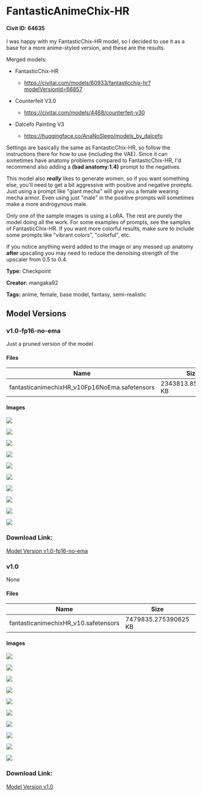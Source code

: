 # FantasticAnimeChix-HR

#### Civit ID: 64635

<p>I was happy with my FantasticChix-HR model, so I decided to use it as a base for a more anime-styled version, and these are the results. </p><p></p><p>Merged models:</p><ul><li><p>FantasticChix-HR</p><ul><li><p><a target="_blank" rel="ugc" href="https://civitai.com/models/60933/fantasticchix-hr?modelVersionId=66857">https://civitai.com/models/60933/fantasticchix-hr?modelVersionId=66857</a></p></li></ul></li><li><p>Counterfeit V3.0</p><ul><li><p><a target="_blank" rel="ugc" href="https://civitai.com/models/4468/counterfeit-v30">https://civitai.com/models/4468/counterfeit-v30</a></p></li></ul></li><li><p>Dalcefo Painting V3 </p><ul><li><p><a target="_blank" rel="ugc" href="https://huggingface.co/AnaNoSleep/models_by_dalcefo">https://huggingface.co/AnaNoSleep/models_by_dalcefo</a></p></li></ul></li></ul><p></p><p>Settings are basically the same as FantasticChix-HR, so follow the instructions there for how to use (including the VAE). Since it can sometimes have anatomy problems compared to FantasticChix-HR, I'd recommend also adding a <strong>(bad anatomy:1.4)</strong> prompt to the negatives. </p><p></p><p>This model also <strong><em>really</em></strong> likes to generate women, so if you want something else, you'll need to get a bit aggressive with positive and negative prompts. Just using a prompt like "giant mecha" will give you a female wearing mecha armor. Even using just "male" in the positive prompts will sometimes make a more androgynous male. </p><p></p><p>Only one of the sample images is using a LoRA. The rest are purely the model doing all the work. For some examples of prompts, see the samples of FantasticChix-HR. If you want more colorful results, make sure to include some prompts like "vibrant colors", "colorful", etc. </p><p></p><p>If you notice anything weird added to the image or any messed up anatomy <strong>after </strong>upscaling you may need to reduce the denoising strength of the upscaler from 0.5 to 0.4.</p>

**Type:** Checkpoint

**Creator:** mangaka92

**Tags:** anime, female, base model, fantasy, semi-realistic

## Model Versions

### v1.0-fp16-no-ema

<p>Just a pruned version of the model </p>

#### Files

| Name | Size | Type | Format | Download Url | AutoV1 | AutoV2 | SHA256 | CRC32 | BLAKE3 |
| --- | --- | --- | --- | --- | --- | --- | --- | --- | --- |
| fantasticanimechixHR_v10Fp16NoEma.safetensors | 2343813.853515625 KB | Model | SafeTensor | https://civitai.com/api/download/models/70739 | 80A92695 | D74EA63626 | D74EA63626231CA5F74B2F340B5DA2C6607FA5A5864DBFC7451D14B553FA7632 | 4347B822 | 647980A0BFA6B2F4684E5FC2C461EF926A96CD3174502F6555595FB10241D654 |

#### Images

<p><img src="https://image.civitai.com/xG1nkqKTMzGDvpLrqFT7WA/33d89343-9268-4b1e-920d-7159c3285fba/width=450/790366.jpeg" /></p>

<p><img src="https://image.civitai.com/xG1nkqKTMzGDvpLrqFT7WA/dadba12c-193c-4229-a723-9da4f9cadbaa/width=450/790372.jpeg" /></p>

<p><img src="https://image.civitai.com/xG1nkqKTMzGDvpLrqFT7WA/a9899483-36c8-478a-a8f9-139a93836f95/width=450/790374.jpeg" /></p>

<p><img src="https://image.civitai.com/xG1nkqKTMzGDvpLrqFT7WA/3ae97a3d-9d76-44cc-9a55-ee5c2eecb85c/width=450/790376.jpeg" /></p>

<p><img src="https://image.civitai.com/xG1nkqKTMzGDvpLrqFT7WA/955ee964-f62d-4079-9af6-8f9ec9997524/width=450/790378.jpeg" /></p>

<p><img src="https://image.civitai.com/xG1nkqKTMzGDvpLrqFT7WA/d79c1283-45e2-4e59-a7c6-5180d3715d88/width=450/790379.jpeg" /></p>

<p><img src="https://image.civitai.com/xG1nkqKTMzGDvpLrqFT7WA/c1ddb61d-990d-46cc-815f-75b1685f437a/width=450/790382.jpeg" /></p>

<p><img src="https://image.civitai.com/xG1nkqKTMzGDvpLrqFT7WA/9cb1521d-f4da-4092-b9a9-3ebdd069d6a7/width=450/790386.jpeg" /></p>

<p><img src="https://image.civitai.com/xG1nkqKTMzGDvpLrqFT7WA/105d544c-12f4-41f9-bd26-1bd4ac20b19f/width=450/790391.jpeg" /></p>

<p><img src="https://image.civitai.com/xG1nkqKTMzGDvpLrqFT7WA/7580424d-f056-4b3c-aeff-62491971797c/width=450/790392.jpeg" /></p>

### Download Link:

[Model Version v1.0-fp16-no-ema](https://civitai.com/api/download/models/70739)

### v1.0

None

#### Files

| Name | Size | Type | Format | Download Url | AutoV1 | AutoV2 | SHA256 | CRC32 | BLAKE3 |
| --- | --- | --- | --- | --- | --- | --- | --- | --- | --- |
| fantasticanimechixHR_v10.safetensors | 7479835.275390625 KB | Model | SafeTensor | https://civitai.com/api/download/models/69265 | 611B44FB | 6D440A017E | 6D440A017E5CEE104DA02BC3C067C97991187D471EB95583434EE27BC3C355F5 | AF48DBD2 | 6F66ABBEA728E7B7C5D581725EFCC5D349C46BDC7BE9CAFE94B1E17F415FFE64 |

#### Images

<p><img src="https://image.civitai.com/xG1nkqKTMzGDvpLrqFT7WA/623f2f87-b400-4647-bbb3-8bde1ab2adde/width=450/781930.jpeg" /></p>

<p><img src="https://image.civitai.com/xG1nkqKTMzGDvpLrqFT7WA/cb8ebbb4-3020-4629-b3a8-2b14bb58c2f8/width=450/781931.jpeg" /></p>

<p><img src="https://image.civitai.com/xG1nkqKTMzGDvpLrqFT7WA/4f141329-517b-4930-a8b8-4bc18a67f752/width=450/781932.jpeg" /></p>

<p><img src="https://image.civitai.com/xG1nkqKTMzGDvpLrqFT7WA/938dae6f-0e30-4e3d-89b1-48a4973a6108/width=450/781933.jpeg" /></p>

<p><img src="https://image.civitai.com/xG1nkqKTMzGDvpLrqFT7WA/1e8e665b-3f2b-4964-8c58-9c4980c9d798/width=450/781935.jpeg" /></p>

<p><img src="https://image.civitai.com/xG1nkqKTMzGDvpLrqFT7WA/9e79bb33-661c-47ac-93cf-80013862e674/width=450/781939.jpeg" /></p>

<p><img src="https://image.civitai.com/xG1nkqKTMzGDvpLrqFT7WA/1167afc0-58c3-4df6-8d6f-1de55501de8e/width=450/781940.jpeg" /></p>

<p><img src="https://image.civitai.com/xG1nkqKTMzGDvpLrqFT7WA/1f4d1e2f-b427-4249-80a3-2d7a28ba40db/width=450/781942.jpeg" /></p>

<p><img src="https://image.civitai.com/xG1nkqKTMzGDvpLrqFT7WA/889f7423-4553-4af6-8c18-1e691783c953/width=450/781943.jpeg" /></p>

<p><img src="https://image.civitai.com/xG1nkqKTMzGDvpLrqFT7WA/c1b683e4-8eaf-4d7d-98fa-57594cd41cf5/width=450/781945.jpeg" /></p>

### Download Link:

[Model Version v1.0](https://civitai.com/api/download/models/69265)

